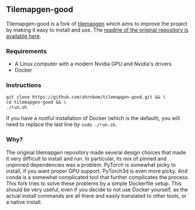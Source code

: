 ## Tilemapgen-good

Tilemapgen-good is a fork of [tilemapgen](https://github.com/charmed-ai/tilemapgen) which aims to improve the project by making it easy to install and use. The [readme of the original repository is available here](README_original.md).

### Requirements
* A Linux computer with a modern Nvidia GPU and Nvidia's drivers
* Docker

### Instructions
```
git clone https://github.com/ahrnbom/tilemapgen-good.git && \
cd tilemapgen-good && \
./run.sh
```

If you have a rootful installation of Docker (which is the default), you will need to replace the last line by `sudo ./run.sh`.

### Why?
The original tilemapgen repository made several design choices that made it very difficult to install and run. In particular, its mix of pinned and unpinned dependencies was a problem. PyTorch is somewhat picky to install, if you want proper GPU support. PyTorch3d is even more picky. And conda is a somewhat complicated tool that further complicates the process. This fork tries to solve these problems by a simple Dockerfile setup. This should be very useful, even if you decide to not use Docker yourself, as the actual install commands are all there and easily translated to other tools, or a native install.
